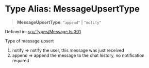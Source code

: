 # Type Alias: MessageUpsertType

> **MessageUpsertType**: `"append"` \| `"notify"`

Defined in: [src/Types/Message.ts:301](https://github.com/Fokusdotid/Baileys/blob/deec6cc75a88a82eaeedf16b76aa9218b2c772e3/src/Types/Message.ts#L301)

Type of message upsert
1. notify => notify the user, this message was just received
2. append => append the message to the chat history, no notification required

